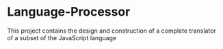 # Language-Processor


This project contains the design and construction of a complete translator of a subset of the JavaScript language
